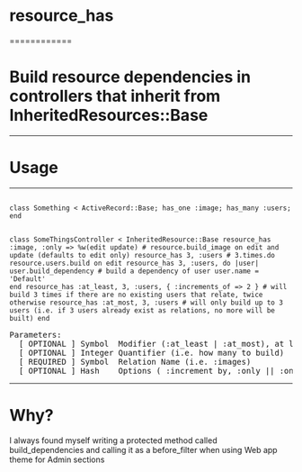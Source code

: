 # resource_has
============

# Build resource dependencies in controllers that inherit from InheritedResources::Base
----
# Usage
----
<code>
class Something < ActiveRecord::Base; has_one :image; has_many :users; end

class SomeThingsController < InheritedResource::Base
  resource_has :image, :only => %w(edit update) # resource.build_image on edit and update (defaults to edit only)
  resource_has 3, :users # 3.times.do resource.users.build on edit
  resource_has 3, :users, do |user|
    user.build_dependency # build a dependency of user
    user.name = 'Default'
  end
  resource_has :at_least, 3, :users, { :increments_of => 2 } # will build 3 times if there are no existing users that relate, twice otherwise
  resource_has :at_most, 3, :users # will only build up to 3 users (i.e. if 3 users already exist as relations, no more will be built)
end
</code>
<pre>
Parameters:
  [ OPTIONAL ] Symbol  Modifier (:at_least | :at_most), at least will ensure that there are at least this many of the relation class, at most will ensure a maximum of quantifier relation classes)
  [ OPTIONAL ] Integer Quantifier (i.e. how many to build)
  [ REQUIRED ] Symbol  Relation Name (i.e. :images)
  [ OPTIONAL ] Hash    Options ( :increment_by, :only || :on 
</pre>
----

# Why?
I always found myself writing a protected method called build_dependencies and calling it as a before_filter when using Web app theme for Admin sections

